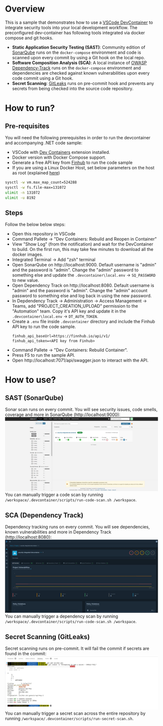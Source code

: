 # Overview
This is a sample that demonstrates how to use a [VSCode DevContainer](https://code.visualstudio.com/docs/remote/containers) to integrate security tools into your local development workflow. The preconfigured dev-container has following tools integrated via docker compose and git hooks.  
* **Static Application Security Testing (SAST)**: Community edition of [SonarQube](https://www.sonarqube.org/) runs on the `docker-compose` environment and code is scanned upon every commit by using a Git hook on the local repo.
* **Software Composition Analysis (SCA)**: A local instance of [OWASP Dependency-Track](https://owasp.org/www-project-dependency-track/) runs on the `docker-compose` environment and dependencies are checked against known vulnerabilities upon every code commit using a Git hook.
* **Secret Scanning**:  [GitLeaks](https://github.com/zricethezav/gitleaks) runs on pre-commit hook and prevents any secrets from being checked into the source code repository.  

# How to run?
## Pre-requisites
You will need the following prerequisites in order to run the devcontainer and accompanying .NET code sample:  
- VSCode with [Dev Containers](https://marketplace.visualstudio.com/items?itemName=ms-vscode-remote.remote-containers) extension installed.
- Docker version with Docker Compose support.
- Generate a free API key from [Finhub](https://finnhub.io/) to run the code sample
- If you are using a Linux Docker Host, set below parameters on the host as root (explained [here](https://hub.docker.com/_/sonarqube))
```bash
sysctl -w vm.max_map_count=524288
sysctl -w fs.file-max=131072
ulimit -n 131072
ulimit -u 8192
```
## Steps
Follow the below below steps:
- Open this repository in VSCode
- Command Pallete -> "Dev Containers: Rebuild and Reopen in Container"
- View "Show Log" (from the notification) and wait for the DevContainer to build. On the first run, this may take few minutes to download all the docker images.
- Integrated Terminal -> Add "zsh" terminal
- Open SonarQube on http://localhost:9000. Default username is "admin" and the password is "admin". Change the "admin" password to something else and update the `.devcontainer\local.env` -> `SQ_PASSWORD` to new value.
- Open Dependency Track on http://localhost:8080. Default username is "admin" and the password is "admin". Change the "admin" account password to something else and log back in using the new password.
- In Depdendency Track -> Administration -> Access Management -> Teams, add "PROJECT_CREATION_UPLOAD" permission to the "Automation" team. Copy it's API key and update it in the `.devcontainer\local.env` -> `DT_AUTH_TOKEN`.
- Create a `.env` file inside `.devcontainer` directory and include the Finhub API key to run the code sample.
    ```
    finhub_api_baseUrl=https://finnhub.io/api/v1/
    finhub_api_token=<API key from Finhub>
    ```
- Command Pallete -> "Dev Containers: Rebuild Container".
- Press F5 to run the sample API.
- Open http://localhost:7071/api/swagger.json to interact with the API.

# How to use?
## SAST (SonarQube)
Sonar scan runs on every commit. You will see security issues, code smells, coverage and more in SonarQube (http://localhost:9000):  
![sonar qube screen](docs/sonarqube.jpg "SonarQube")
You can manually trigger a code scan by running `/workspace/.devcontainer/scripts/run-code-scan.sh /workspace`.

## SCA (Dependency Track)
Dependency tracking runs on every commit. You will see dependencies, known vulnerabilities and more in Dependency Track (http://localhost:8080):  
![dependency track screen](docs/dependencytrack.jpg "Dependency Track")
You can manually trigger a dependency scan by running `/workspace/.devcontainer/scripts/run-code-scan.sh /workspace`.

## Secret Scanning (GitLeaks)
Secret scanning runs on pre-commit. It will fail the commit if secrets are found in the commit:  
![gitleaks screen](docs/gitleaks.jpg "GitLeaks")
You can manually trigger a secret scan across the entire repository by running `/workspace/.devcontainer/scripts/run-secret-scan.sh`.